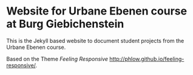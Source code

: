 
# Website for Urbane Ebenen course at Burg Giebichenstein

This is the Jekyll based website to document student projects from the Urbane Ebenen course.

Based on the Theme *Feeling Responsive* <http://phlow.github.io/feeling-responsive/>.
